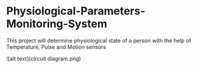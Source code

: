 # Physiological-Parameters-Monitoring-System
This project will determine physiologicаl state of a person with the help of Temperature, Pulse and Motion sensors

![alt text](circuit diagram.png)
